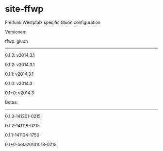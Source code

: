 site-ffwp
=========

Freifunk Westpfalz specific Gluon configuration

Versionen:


ffwp: gluon

------------------------------------------

0.1.3: v2014.3.1

0.1.2: v2014.3.1

0.1.1: v2014.3.1

0.1.0: v2014.3

0.1+0: v2014.3



Betas:

------------------------------------------

0.1.3-141201-0215

0.1.2-141118-0215

0.1.1-141104-1750

0.1+0-beta20141018-0215
